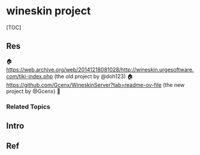 
# wineskin project

[TOC]



## Res
🏠 https://web.archive.org/web/20141218081028/http://wineskin.urgesoftware.com/tiki-index.php (the old project by @doh123)
🏠 https://github.com/Gcenx/WineskinServer?tab=readme-ov-file (the new project by @Gcenx)
🚧 


### Related Topics



## Intro



## Ref
